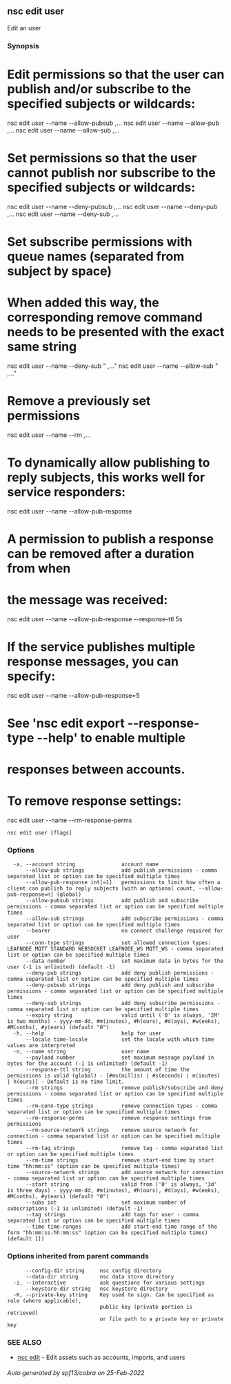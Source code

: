 ## nsc edit user

Edit an user

### Synopsis

# Edit permissions so that the user can publish and/or subscribe to the specified subjects or wildcards:
nsc edit user --name <n> --allow-pubsub <subject>,...
nsc edit user --name <n> --allow-pub <subject>,...
nsc edit user --name <n> --allow-sub <subject>,...

# Set permissions so that the user cannot publish nor subscribe to the specified subjects or wildcards:
nsc edit user --name <n> --deny-pubsub <subject>,...
nsc edit user --name <n> --deny-pub <subject>,...
nsc edit user --name <n> --deny-sub <subject>,...

# Set subscribe permissions with queue names (separated from subject by space)
# When added this way, the corresponding remove command needs to be presented with the exact same string
nsc edit user --name <n> --deny-sub "<subject> <queue>,..."
nsc edit user --name <n> --allow-sub "<subject> <queue>,..."

# Remove a previously set permissions
nsc edit user --name <n> --rm <subject>,...

# To dynamically allow publishing to reply subjects, this works well for service responders:
nsc edit user --name <n> --allow-pub-response

# A permission to publish a response can be removed after a duration from when 
# the message was received:
nsc edit user --name <n> --allow-pub-response --response-ttl 5s

# If the service publishes multiple response messages, you can specify:
nsc edit user --name <n> --allow-pub-response=5
# See 'nsc edit export --response-type --help' to enable multiple
# responses between accounts.

# To remove response settings:
nsc edit user --name <n> --rm-response-perms


```
nsc edit user [flags]
```

### Options

```
  -a, --account string               account name
      --allow-pub strings            add publish permissions - comma separated list or option can be specified multiple times
      --allow-pub-response int[=1]   permissions to limit how often a client can publish to reply subjects [with an optional count, --allow-pub-response=n] (global)
      --allow-pubsub strings         add publish and subscribe permissions - comma separated list or option can be specified multiple times
      --allow-sub strings            add subscribe permissions - comma separated list or option can be specified multiple times
      --bearer                       no connect challenge required for user
      --conn-type strings            set allowed connection types: LEAFNODE MQTT STANDARD WEBSOCKET LEAFNODE_WS MQTT_WS - comma separated list or option can be specified multiple times
      --data number                  set maximum data in bytes for the user (-1 is unlimited) (default -1)
      --deny-pub strings             add deny publish permissions - comma separated list or option can be specified multiple times
      --deny-pubsub strings          add deny publish and subscribe permissions - comma separated list or option can be specified multiple times
      --deny-sub strings             add deny subscribe permissions - comma separated list or option can be specified multiple times
      --expiry string                valid until ('0' is always, '2M' is two months) - yyyy-mm-dd, #m(inutes), #h(ours), #d(ays), #w(eeks), #M(onths), #y(ears) (default "0")
  -h, --help                         help for user
      --locale time-locale           set the locale with which time values are interpreted
  -n, --name string                  user name
      --payload number               set maximum message payload in bytes for the account (-1 is unlimited) (default -1)
      --response-ttl string          the amount of time the permissions is valid (global) - [#ms(millis) | #s(econds) | m(inutes) | h(ours)] - Default is no time limit.
      --rm strings                   remove publish/subscribe and deny permissions - comma separated list or option can be specified multiple times
      --rm-conn-type strings         remove connection types - comma separated list or option can be specified multiple times
      --rm-response-perms            remove response settings from permissions
      --rm-source-network strings    remove source network for connection - comma separated list or option can be specified multiple times
      --rm-tag strings               remove tag - comma separated list or option can be specified multiple times
      --rm-time strings              remove start-end time by start time "hh:mm:ss" (option can be specified multiple times)
      --source-network strings       add source network for connection - comma separated list or option can be specified multiple times
      --start string                 valid from ('0' is always, '3d' is three days) - yyyy-mm-dd, #m(inutes), #h(ours), #d(ays), #w(eeks), #M(onths), #y(ears) (default "0")
      --subs int                     set maximum number of subscriptions (-1 is unlimited) (default -1)
      --tag strings                  add tags for user - comma separated list or option can be specified multiple times
      --time time-ranges             add start-end time range of the form "hh:mm:ss-hh:mm:ss" (option can be specified multiple times) (default [])
```

### Options inherited from parent commands

```
      --config-dir string     nsc config directory
      --data-dir string       nsc data store directory
  -i, --interactive           ask questions for various settings
      --keystore-dir string   nsc keystore directory
  -K, --private-key string    Key used to sign. Can be specified as role (where applicable),
                              public key (private portion is retrieved)
                              or file path to a private key or private key 
```

### SEE ALSO

* [nsc edit](nsc_edit.md)	 - Edit assets such as accounts, imports, and users

###### Auto generated by spf13/cobra on 25-Feb-2022
